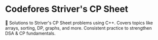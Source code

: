 # Codefores Striver's CP Sheet
🚀 Solutions to Striver's CP Sheet problems using C++. Covers topics like arrays, sorting, DP, graphs, and more. Consistent practice to strengthen DSA & CP fundamentals.

